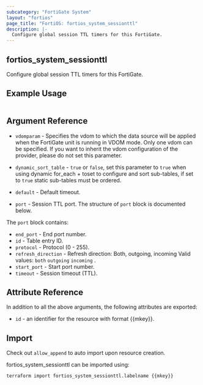 ```yaml
---
subcategory: "FortiGate System"
layout: "fortios"
page_title: "FortiOS: fortios_system_sessionttl"
description: |-
  Configure global session TTL timers for this FortiGate.
---
```


## fortios_system_sessionttl
Configure global session TTL timers for this FortiGate.

## Example Usage

```hcl

```

## Argument Reference
* `vdomparam` - Specifies the vdom to which the data source will be applied when the FortiGate unit is running in VDOM mode. Only one vdom can be specified. If you want to inherit the vdom configuration of the provider, please do not set this parameter.
* `dynamic_sort_table` - `true` or `false`, set this parameter to `true` when using dynamic for_each + toset to configure and sort sub-tables, if set to `true` static sub-tables must be ordered.

* `default` - Default timeout.
* `port` - Session TTL port. The structure of `port` block is documented below.

The `port` block contains:

* `end_port` - End port number.
* `id` - Table entry ID.
* `protocol` - Protocol (0 - 255).
* `refresh_direction` - Refresh direction: Both, outgoing, incoming Valid values: `both` `outgoing` `incoming` .
* `start_port` - Start port number.
* `timeout` - Session timeout (TTL).

## Attribute Reference

In addition to all the above arguments, the following attributes are exported:
* `id` - an identifier for the resource with format {{mkey}}.

## Import

Check out `allow_append` to auto import upon resource creation.

fortios_system_sessionttl can be imported using:
```sh
terraform import fortios_system_sessionttl.labelname {{mkey}}
```
